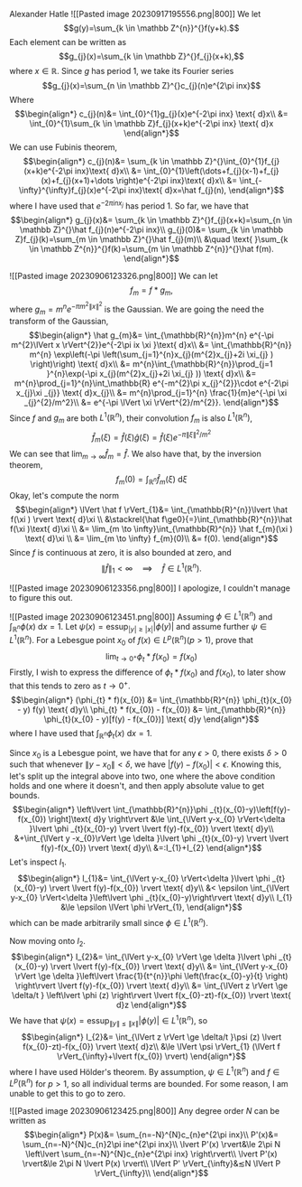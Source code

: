 Alexander Hatle
![[Pasted image 20230917195556.png|800]]
We let
$$g(y)=\sum_{k \in \mathbb Z^{n}}^{}f(y+k).$$
Each element can be written as
$$g_{j}(x)=\sum_{k \in \mathbb Z}^{}f_{j}(x+k),$$
where $x \in \mathbb{R}$. Since $g$ has period 1, we take its Fourier series
$$g_{j}(x)=\sum_{n \in \mathbb Z}^{}c_{j}(n)e^{2\pi inx}$$
Where
$$\begin{align*}
c_{j}(n)&= \int_{0}^{1}g_{j}(x)e^{-2\pi inx} \text{ d}x\\
&= \int_{0}^{1}\sum_{k \in \mathbb Z}f_{j}(x+k)e^{-2\pi inx} \text{ d}x
\end{align*}$$
We can use Fubinis theorem,
$$\begin{align*}
c_{j}(n)&= \sum_{k \in \mathbb Z}^{}\int_{0}^{1}f_{j}(x+k)e^{-2\pi inx}\text{ d}x\\
&= \int_{0}^{1}\left(\dots+f_{j}(x-1)+f_{j}(x)+f_{j}(x+1)+\dots \right)e^{-2\pi inx}\text{ d}x\\
&= \int_{-\infty}^{\infty}f_{j}(x)e^{-2\pi inx}\text{ d}x=\hat f_{j}(n),
\end{align*}$$
where I have used that $e^{-2\pi inx_{j}}$ has period 1. So far, we have that
$$\begin{align*}
g_{j}(x)&= \sum_{k \in \mathbb Z}^{}f_{j}(x+k)=\sum_{n \in \mathbb Z}^{}\hat f_{j}(n)e^{-2\pi inx}\\
	g_{j}(0)&= \sum_{k \in \mathbb Z}f_{j}(k)=\sum_{m \in \mathbb Z}^{}\hat f_{j}(m)\\
	&\quad \text{ }\sum_{k \in \mathbb Z^{n}}^{}f(k)=\sum_{m \in \mathbb Z^{n}}^{}\hat f(m).
\end{align*}$$

![[Pasted image 20230906123326.png|800]]
We can let 
$$f_{m}=f*g_{m},$$
where $g_{m}=m^{n}e^{-\pi m^{2}\lVert x \rVert^{2}}$ is the Gaussian. We are going the need the transform of the Gaussian,
$$\begin{align*}
\hat g_{m}&= \int_{\mathbb{R}^{n}}m^{n} e^{-\pi m^{2}\lVert x \rVert^{2}}e^{-2\pi ix \xi }\text{ d}x\\
&= \int_{\mathbb{R}^{n}} m^{n} \exp\left(-\pi \left(\sum_{j=1}^{n}x_{j}(m^{2}x_{j}+2i \xi_{j} ) \right)\right) \text{ d}x\\
&= m^{n}\int_{\mathbb{R}^{n}}\prod_{j=1 }^{n}\exp(-\pi x_{j}(m^{2}x_{j}+2i \xi_{j} )) \text{ d}x\\
	&= m^{n}\prod_{j=1}^{n}\int_\mathbb{R}  e^{-m^{2}\pi x_{j}^{2}}\cdot e^{-2\pi x_{j}\xi _{j}} \text{ d}x_{j}\\
	&= m^{n}\prod_{j=1}^{n} \frac{1}{m}e^{-\pi \xi _{j}^{2}/m^2}\\
&= e^{-\pi \lVert \xi  \rVert^{2}/m^{2}}.
\end{align*}$$
Since $f$ and $g_{m}$ are both $L^{1}(\mathbb{R}^{n})$, their convolution $f_{m}$ is also $L^{1}(\mathbb{R}^{n})$,
$$\hat f_{m}(\xi )=\hat f(\xi ) \hat g(\xi )= \hat f(\xi )e^{-\pi \lVert \xi  \rVert^{2}/m^{2}}$$
We can see that $\lim_{m \to \infty}\hat f_{m}=\hat f$.
We also have that, by the inversion theorem,
$$f_{m}(0)=\int_{\mathbb{R}^{n}}\hat f_{m}(\xi )\text{ d}\xi $$
Okay, let's compute the norm
$$\begin{align*}
\lVert \hat f \rVert_{1}&= \int_{\mathbb{R}^{n}}\lvert \hat f(\xi ) \rvert \text{ d}\xi \\
&\stackrel{\hat f\ge0}{=}\int_{\mathbb{R}^{n}}\hat f(\xi )\text{ d}\xi \\
	&= \lim_{m \to \infty}\int_{\mathbb{R}^{n}} \hat f_{m}(\xi ) \text{ d}\xi \\
	&= \lim_{m \to \infty} f_{m}(0)\\
&= f(0).
\end{align*}$$
Since $f$ is continuous at zero, it is also bounded at zero, and
$$\lVert \hat f \rVert_{1}<\infty \quad\implies\quad \hat f \in L^{1}(\mathbb{R}^{n}).$$

![[Pasted image 20230906123356.png|800]]
I apologize, I couldn't manage to figure this out.

![[Pasted image 20230906123451.png|800]]
Assuming $\phi \in L^{1}(\mathbb{R}^{n})$ and $\int_{\mathbb{R}^{n}}\phi (x)\text{ d}x=1$. Let $\psi (x)=\text{essup}_{\lvert y \rvert \ge \lvert x \rvert}\lvert \phi (y) \rvert$ and assume further $\psi \in L^{1}(\mathbb{R}^{n})$. For a Lebesgue point $x_{0}$ of $f(x) \in L^{p}(\mathbb{R}^{n})(p>1)$, prove that 
$$\lim_{t \to 0^{+}}\phi _{t}*f(x_{0})=f(x_{0})$$
Firstly, I wish to express the difference of $\phi _{t}*f(x_{0})$ and $f(x_{0})$, to later show that this tends to zero as $t\to 0^{+}$.
$$\begin{align*}
(\phi_{t} * f)(x_{0}) &=  \int_{\mathbb{R}^{n}} \phi_{t}(x_{0} - y) f(y) \text{ d}y\\
\phi_{t} * f(x_{0}) - f(x_{0}) &=  \int_{\mathbb{R}^{n}} \phi_{t}(x_{0} - y)[f(y) - f(x_{0})] \text{ d}y
\end{align*}$$
where I have used that $\int_{\mathbb{R}^{n}}\phi_{t} (x)\text{ d}x=1$.

Since $x_{0}$ is a Lebesgue point, we have that for any $\epsilon >0$, there exists $\delta >0$ such that whenever $\lVert y-x_{0} \rVert<\delta$, we have $\lvert f(y)-f(x_{0}) \rvert < \epsilon$. Knowing this, let's split up the integral above into two, one where the above condition holds and one where it doesn't, and then apply absolute value to get bounds.
$$\begin{align*}
\left\lvert \int_{\mathbb{R}^{n}}\phi _{t}(x_{0}-y)\left[f(y)-f(x_{0}) \right]\text{ d}y \right\rvert &\le  \int_{\lVert y-x_{0} \rVert<\delta }\lvert \phi _{t}(x_{0}-y) \rvert \lvert f(y)-f(x_{0}) \rvert  \text{ d}y\\
&+\int_{\lVert y -x_{0}\rVert \ge \delta }\lvert \phi _{t}(x_{0}-y) \rvert \lvert f(y)-f(x_{0}) \rvert  \text{ d}y\\
&=:I_{1}+I_{2} 
\end{align*}$$
Let's inspect $I_{1}$.
$$\begin{align*}
I_{1}&= \int_{\lVert y-x_{0} \rVert<\delta }\lvert \phi _{t}(x_{0}-y) \rvert \lvert f(y)-f(x_{0}) \rvert  \text{ d}y\\
&< \epsilon \int_{\lVert y-x_{0} \rVert<\delta }\left\lvert \phi _{t}(x_{0}-y)\right\rvert \text{ d}y\\
	I_{1} &\le \epsilon \lVert \phi  \rVert_{1}, 
\end{align*}$$
which can be made arbitrarily small since $\phi \in L^{1}(\mathbb{R}^{n})$.

Now moving onto $I_{2}$.
$$\begin{align*}
I_{2}&= \int_{\lVert y-x_{0} \rVert \ge \delta }\lvert \phi _{t}(x_{0}-y) \rvert \lvert f(y)-f(x_{0}) \rvert  \text{ d}y\\
	&= \int_{\lVert y-x_{0} \rVert \ge \delta }\left\lvert \frac{1}{t^{n}}\phi \left(\frac{x_{0}-y}{t} \right) \right\rvert \lvert f(y)-f(x_{0}) \rvert \text{ d}y\\
&= \int_{\lVert z \rVert \ge \delta/t } \left\lvert \phi (z) \right\rvert \lvert f(x_{0}-zt)-f(x_{0}) \rvert \text{ d}z
\end{align*}$$
We have that $\psi (x)=\text{essup}_{\lVert y \rVert≤\lVert x \rVert}\lvert \phi (y) \rvert \in L^{1}(\mathbb{R}^{n}),$ so
$$\begin{align*}
I_{2}&=  \int_{\lVert z \rVert \ge \delta/t }\psi (z) \lvert f(x_{0}-zt)-f(x_{0}) \rvert \text{ d}z\\
&\le  \lVert \psi  \rVert_{1} (\lVert f \rVert_{\infty}+\lvert f(x_{0}) \rvert)
\end{align*}$$
where I have used Hölder's theorem. By assumption, $\psi \in L^{1}(\mathbb{R}^{n})$ and $f \in L^{p}(\mathbb{R}^{n})$ for $p>1$, so all individual terms are bounded.
For some reason, I am unable to get this to go to zero.

![[Pasted image 20230906123425.png|800]]
Any degree order $N$ can be written as
$$\begin{align*}
P(x)&= \sum_{n=-N}^{N}c_{n}e^{2\pi inx}\\
	P'(x)&= \sum_{n=-N}^{N}c_{n}2\pi ine^{2\pi inx}\\
\lvert P'(x) \rvert&\le 2\pi N \left\lvert \sum_{n=-N}^{N}c_{n}e^{2\pi inx} \right\rvert\\
\lvert P'(x) \rvert&\le 2\pi N \lvert P(x) \rvert\\
	\lVert P' \rVert_{\infty}&≲N \lVert P \rVert_{\infty}\\
\end{align*}$$

